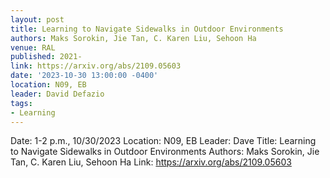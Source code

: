 ```yaml
---
layout: post
title: Learning to Navigate Sidewalks in Outdoor Environments
authors: Maks Sorokin, Jie Tan, C. Karen Liu, Sehoon Ha
venue: RAL
published: 2021-
link: https://arxiv.org/abs/2109.05603
date: '2023-10-30 13:00:00 -0400'
location: N09, EB
leader: David Defazio
tags:
- Learning
---
```

Date: 1-2 p.m., 10/30/2023
Location: N09, EB
Leader: Dave
Title: Learning to Navigate Sidewalks in Outdoor Environments
Authors: Maks Sorokin, Jie Tan, C. Karen Liu, Sehoon Ha
Link: https://arxiv.org/abs/2109.05603